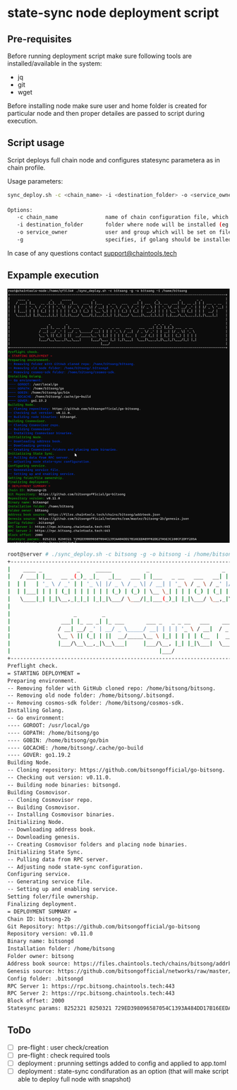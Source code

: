 # state-sync node deployment script


## Pre-requisites
Before running deployment script make sure following tools are installed/available in the system:
 - jq
 - git
 - wget

Before installing node make sure user and home folder is created for particular node and then proper detailes are passed to script during execution.


## Script usage

Script deploys full chain node and configures statesync parametera as in chain profile.

Usage parameters: 
```bash
sync_deploy.sh -c <chain_name> -i <destination_folder> -o <service_owner> [-g]

Options:
   -c chain_name               name of chain configuration file, which will be used for deployment;
   -i destination_folder       folder where node will be installed (eg. /home/juno);
   -o service_owner            user and group which will be set on files and folders in destination;
   -g                          specifies, if golang should be installed;
```
In case of any questions contact support@chaintools.tech


## Expample execution
![Alt text](sync_deploy.png "sync_deploy screenshot")
```bash
root@server # ./sync_deploy.sh -c bitsong -g -o bitsong -i /home/bitsong
+----------------------------------------------------------------------------------------------------------------+
|    ____ _           _     _____           _                       _        _           _        _ _            |
|   / ___| |__   __ _(_)_ _|_   _|__   ___ | |___   _ __   ___   __| | ___  (_)_ __  ___| |_ __ _| | | ___ _ __  |
|  | |   | '_ \ / _' | | '_ \| |/ _ \ / _ \| / __| | '_ \ / _ \ / _' |/ _ \ | | '_ \/ __| __/ _' | | |/ _ \ '__| |
|  | |___| | | | (_| | | | | | | (_) | (_) | \__ \_| | | | (_) | (_| |  __/_| | | | \__ \ || (_| | | |  __/ |    |
|   \____|_| |_|\__,_|_|_| |_|_|\___/ \___/|_|___(_)_| |_|\___/ \__,_|\___(_)_|_| |_|___/\__\__,_|_|_|\___|_|    |
|                                                                                                                |
|                    _        _                                             _ _ _   _                            |
|                ___| |_ __ _| |_ ___       ___ _   _ _ __   ___    ___  __| (_) |_(_) ___  _ __                 |
|               / __| __/ _' | __/ _ \_____/ __| | | | '_ \ / __|  / _ \/ _' | | __| |/ _ \| '_ \                |
|               \__ \ || (_| | ||  __/_____\__ \ |_| | | | | (__  |  __/ (_| | | |_| | (_) | | | |               |
|               |___/\__\__,_|\__\___|     |___/\__, |_| |_|\___|  \___|\__,_|_|\__|_|\___/|_| |_|               |
|                                               |___/                                                            |
+----------------------------------------------------------------------------------------------------------------+
Preflight check.
= STARTING DEPLOYMENT =
Preparing environment.
-- Removing folder with GitHub cloned repo: /home/bitsong/bitsong.
-- Removing old node folder: /home/bitsong/.bitsongd.
-- Removing cosmos-sdk folder: /home/bitsong/cosmos-sdk.
Installing Golang.
-- Go environment:
---- GOROOT: /usr/local/go
---- GOPATH: /home/bitsong/go
---- GOBIN: /home/bitsong/go/bin
---- GOCACHE: /home/bitsong/.cache/go-build
---- GOVER: go1.19.2
Building Node.
-- Cloning repository: https://github.com/bitsongofficial/go-bitsong.
-- Checking out version: v0.11.0.
-- Building node binaries: bitsongd.
Building Cosmovisor.
-- Cloning Cosmovisor repo.
-- Building Cosmovisor.
-- Installing Cosmovisor binaries.
Initializing Node.
-- Downloading address book.
-- Downloading genesis.
-- Creating Cosmovisor folders and placing node binaries.
Initializing State Sync.
-- Pulling data from RPC server.
-- Adjusting node state-sync configuration.
Configuring service.
-- Generating service file.
-- Setting up and enabling service.
Setting foler/file ownership.
Finalizing deployment.
= DEPLOYMENT SUMMARY =
Chain ID: bitsong-2b
Git Repository: https://github.com/bitsongofficial/go-bitsong
Repository version: v0.11.0
Binary name: bitsongd
Installation folder: /home/bitsong
Folder owner: bitsong
Address book source: https://files.chaintools.tech/chains/bitsong/addrbook.json
Genesis source: https://github.com/bitsongofficial/networks/raw/master/bitsong-2b/genesis.json
Config folder: .bitsongd
RPC Server 1: https://rpc.bitsong.chaintools.tech:443
RPC Server 2: https://rpc.bitsong.chaintools.tech:443
Block offset: 2000
Statesync params: 8252321 8250321 729ED398096587054C1393A484DD17B16EEDA89F02DE27A5E3C108CF2DFF285A
```


## ToDo
- [ ] pre-flight : user check/creation
- [ ] pre-flight : check required tools
- [ ] deployment : prunning settings added to config and applied to app.toml
- [ ] deployment : state-sync condifuration as an option (that will make script able to deploy full node with snapshot)
